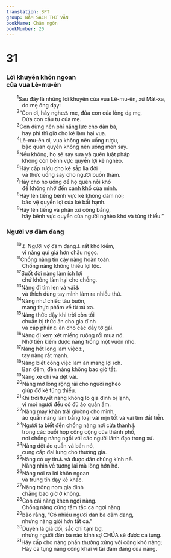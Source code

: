 ```yaml
---
translation: BPT
group: NĂM SÁCH THƠ VĂN
bookName: Châm ngôn 
bookNumber: 20
---
```


<div class="title"><h1>31</h1><h3>Lời khuyên khôn ngoan<br/>của vua Lê-mu-ên</h3></div>
<span class="verse ch_31_1">  <sup>1</sup>Sau đây là những lời khuyên của vua Lê-mu-ên, xứ Mát-xa,<br/>   do mẹ ông dạy:<br/></span>
<span class="verse ch_31_2">  <sup>2</sup>“Con ơi, hãy nghe<a data-toggle="tooltip" data-placement="bottom" title="Hoặc “Thế nào?” Câu nầy trong nguyên văn không rõ nghĩa.">⚓</a> mẹ, đứa con của lòng dạ mẹ,<br/>   Đứa con cầu tự của mẹ.<br/></span>
<span class="verse ch_31_3">  <sup>3</sup>Con đừng nên phí năng lực cho đàn bà,<br/>   hay phí thì giờ cho kẻ làm hại vua.<br/></span>
<span class="verse ch_31_4">  <sup>4</sup>Lê-mu-ên ơi, vua không nên uống rượu,<br/>   bậc quan quyền không nên uống men say.<br/></span>
<span class="verse ch_31_5">  <sup>5</sup>Nếu không, họ sẽ say sưa và quên luật pháp<br/>   không còn bênh vực quyền lợi kẻ nghèo.<br/></span>
<span class="verse ch_31_6">  <sup>6</sup>Hãy cấp rượu cho kẻ sắp lìa đời<br/>   và thức uống say cho người buồn thảm.<br/></span>
<span class="verse ch_31_7">  <sup>7</sup>Hãy cho họ uống để họ quên nỗi khổ<br/>   để không nhớ đến cảnh khổ của mình.<br/></span>
<span class="verse ch_31_8">  <sup>8</sup>Hãy lên tiếng bênh vực kẻ không dám nói;<br/>   bảo vệ quyền lợi của kẻ bất hạnh.<br/></span>
<span class="verse ch_31_9">  <sup>9</sup>Hãy lên tiếng và phân xử công bằng,<br/>   hãy bênh vực quyền của người nghèo khó và túng thiếu.”<br/></span>
<div class="title"><h3>Người vợ đảm đang</h3></div>
<span class="verse ch_31_10">  <sup>10</sup><a data-toggle="tooltip" data-placement="bottom" title="Trong tiếng Hê-bơ-rơ, mỗi câu trong bài thơ sau đây bắt đầu bằng một tự mẫu, cho nên bài nầy cho thấy những đức tính của người đàn bà “từ A đến Z.”">⚓</a> Người vợ đảm đang<a data-toggle="tooltip" data-placement="bottom" title="Hay “người vợ hoàn toàn.”">⚓</a> rất khó kiếm,<br/>   vì nàng quí giá hơn châu ngọc.<br/></span>
<span class="verse ch_31_11">  <sup>11</sup>Chồng nàng tin cậy nàng hoàn toàn.<br/>   Chồng nàng không thiếu lợi lộc.<br/></span>
<span class="verse ch_31_12">  <sup>12</sup>Suốt đời nàng làm ích lợi<br/>   chứ không làm hại cho chồng.<br/></span>
<span class="verse ch_31_13">  <sup>13</sup>Nàng đi tìm len và vải<a data-toggle="tooltip" data-placement="bottom" title="Nguyên văn, “cây đay” dùng để dệt vải.">⚓</a><br/>   và thích dùng tay mình làm ra nhiều thứ.<br/></span>
<span class="verse ch_31_14">  <sup>14</sup>Nàng như chiếc tàu buôn,<br/>   mang thực phẩm về từ xứ xa.<br/></span>
<span class="verse ch_31_15">  <sup>15</sup>Nàng thức dậy khi trời còn tối<br/>   chuẩn bị thức ăn cho gia đình<br/>   và cấp phần<a data-toggle="tooltip" data-placement="bottom" title="Hay “Ra chỉ thị.”">⚓</a> ăn cho các đầy tớ gái.<br/></span>
<span class="verse ch_31_16">  <sup>16</sup>Nàng đi xem xét miếng ruộng rồi mua nó.<br/>   Nhờ tiền kiếm được nàng trồng một vườn nho.<br/></span>
<span class="verse ch_31_17">  <sup>17</sup>Nàng hết lòng làm việc<a data-toggle="tooltip" data-placement="bottom" title="Hay “Nàng thắt lưng bằng sức mạnh.”">⚓</a>,<br/>   tay nàng rất mạnh.<br/></span>
<span class="verse ch_31_18">  <sup>18</sup>Nàng biết công việc làm ăn mang lợi ích.<br/>   Ban đêm, đèn nàng không bao giờ tắt.<br/></span>
<span class="verse ch_31_19">  <sup>19</sup>Nàng xe chỉ và dệt vải.<br/></span>
<span class="verse ch_31_20">  <sup>20</sup>Nàng mở lòng rộng rãi cho người nghèo<br/>   giúp đỡ kẻ túng thiếu.<br/></span>
<span class="verse ch_31_21">  <sup>21</sup>Khi trời tuyết nàng không lo gia đình bị lạnh,<br/>   vì mọi người đều có đủ áo quần ấm.<br/></span>
<span class="verse ch_31_22">  <sup>22</sup>Nàng may khăn trải giường cho mình;<br/>   áo quần nàng làm bằng loại vải mịn tốt và vải tím đắt tiền.<br/></span>
<span class="verse ch_31_23">  <sup>23</sup>Người ta biết đến chồng nàng nơi cửa thành<a data-toggle="tooltip" data-placement="bottom" title="Ở xứ Do-thái “cửa thành” là nơi các vị lãnh đạo của thành phố hội họp để thảo luận về những quyết định quan trọng liên quan đến cộng đồng.">⚓</a><br/>   trong các buổi họp công cộng của thành phố,<br/>   nơi chồng nàng ngồi với các người lãnh đạo trong xứ.<br/></span>
<span class="verse ch_31_24">  <sup>24</sup>Nàng dệt áo quần và bán nó,<br/>   cung cấp đai lưng cho thương gia.<br/></span>
<span class="verse ch_31_25">  <sup>25</sup>Nàng có uy tín<a data-toggle="tooltip" data-placement="bottom" title="Hay “Nàng là người khôn ngoan.”">⚓</a> và được dân chúng kính nể.<br/>   Nàng nhìn về tương lai mà lòng hớn hở.<br/></span>
<span class="verse ch_31_26">  <sup>26</sup>Nàng nói ra lời khôn ngoan<br/>   và trung tín dạy kẻ khác.<br/></span>
<span class="verse ch_31_27">  <sup>27</sup>Nàng trông nom gia đình<br/>   chẳng bao giờ ở không.<br/></span>
<span class="verse ch_31_28">  <sup>28</sup>Con cái nàng khen ngợi nàng.<br/>   Chồng nàng cũng tấm tắc ca ngợi nàng<br/></span>
<span class="verse ch_31_29">  <sup>29</sup>bảo rằng, “Có nhiều người đàn bà đảm đang,<br/>   nhưng nàng giỏi hơn tất cả.”<br/></span>
<span class="verse ch_31_30">  <sup>30</sup>Duyên là giả dối, sắc chỉ tạm bợ,<br/>   nhưng người đàn bà nào kính sợ CHÚA sẽ được ca tụng.<br/></span>
<span class="verse ch_31_31">  <sup>31</sup>Hãy cấp cho nàng phần thưởng xứng với công khó nàng;<br/>   Hãy ca tụng nàng công khai vì tài đảm đang của nàng.<br/></span>
